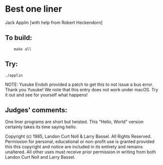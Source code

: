 # Best one liner

Jack Applin [with help from Robert Heckendorn]

## To build:

        make all

## Try:


	./applin


NOTE: Yusuke Endoh provided a patch to get this to not issue a bus error. Thank
you Yusuke! We note that this entry does not work under macOS. Try it out and
see for yourself what happens!


## Judges' comments:

One liner programs are short but twisted.  This "Hello, World" version
certainly takes its time saying hello.


Copyright (c) 1985, Landon Curt Noll & Larry Bassel.
All Rights Reserved.  Permission for personal, educational or non-profit use is
granted provided this this copyright and notice are included in its entirety
and remains unaltered.  All other uses must receive prior permission in writing
from both Landon Curt Noll and Larry Bassel.

